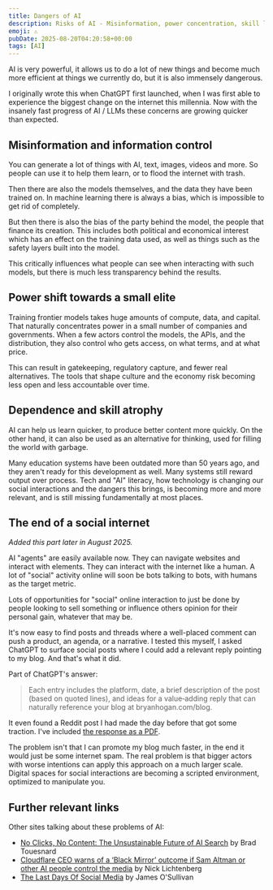 ```yaml
---
title: Dangers of AI
description: Risks of AI - Misinformation, power concentration, skill loss. The shift towards a bot-filled internet.
emoji: ⚠️
pubDate: 2025-08-20T04:20:58+00:00
tags: [AI]
---
```


AI is very powerful, it allows us to do a lot of new things and become much more efficient at things we currently do, but it is also immensely dangerous.

I originally wrote this when ChatGPT first launched, when I was first able to experience the biggest change on the internet this millennia. Now with the insanely fast progress of AI / LLMs these concerns are growing quicker than expected.

## Misinformation and information control

You can generate a lot of things with AI, text, images, videos and more. So people can use it to help them learn, or to flood the internet with trash.

Then there are also the models themselves, and the data they have been trained on. In machine learning there is always a bias, which is impossible to get rid of completely.

But then there is also the bias of the party behind the model, the people that finance its creation. This includes both political and economical interest which has an effect on the training data used, as well as things such as the safety layers built into the model.

This critically influences what people can see when interacting with such models, but there is much less transparency behind the results.

## Power shift towards a small elite

Training frontier models takes huge amounts of compute, data, and capital. That naturally concentrates power in a small number of companies and governments. When a few actors control the models, the APIs, and the distribution, they also control who gets access, on what terms, and at what price.

This can result in gatekeeping, regulatory capture, and fewer real alternatives. The tools that shape culture and the economy risk becoming less open and less accountable over time.

## Dependence and skill atrophy

AI can help us learn quicker, to produce better content more quickly. On the other hand, it can also be used as an alternative for thinking, used for filling the world with garbage.

Many education systems have been outdated more than 50 years ago, and they aren't ready for this development as well. Many systems still reward output over process. Tech and "AI" literacy, how technology is changing our social interactions and the dangers this brings, is becoming more and more relevant, and is still missing fundamentally at most places.

## The end of a social internet

*Added this part later in August 2025.*

AI "agents" are easily available now. They can navigate websites and interact with elements. They can interact with the internet like a human. A lot of "social" activity online will soon be bots talking to bots, with humans as the target metric.

Lots of opportunities for "social" online interaction to just be done by people looking to sell something or influence others opinion for their personal gain, whatever that may be.

It's now easy to find posts and threads where a well-placed comment can push a product, an agenda, or a narrative. I tested this myself, I asked ChatGPT to surface social posts where I could add a relevant reply pointing to my blog. And that's what it did.

Part of ChatGPT's answer:

>Each entry includes the platform, date, a brief description of the post (based on quoted lines), and ideas for a value‑adding reply that can naturally reference your blog at bryanhogan.com/blog.

It even found a Reddit post I had made the day before that got some traction. I've included [the response as a PDF](/documents/ChatGPT-Response.pdf).

The problem isn't that I can promote my blog much faster, in the end it would just be some internet spam. The real problem is that bigger actors with worse intentions can apply this approach on a much larger scale. Digital spaces for social interactions are becoming a scripted environment, optimized to manipulate you.

## Further relevant links

Other sites talking about these problems of AI:

- <a href="https://bradt.ca/blog/no-clicks-no-content/" target="_blank">No Clicks, No Content: The Unsustainable Future of AI Search</a> by Brad Touesnard
- <a href="https://fortune.com/2025/09/19/cloudflare-matthew-prince-black-mirror-outcome-ai-controls-media/" target="_blank">Cloudflare CEO warns of a ‘Black Mirror’ outcome if Sam Altman or other AI people control the media</a> by Nick Lichtenberg
- <a href="https://www.noemamag.com/the-last-days-of-social-media/" target="_blank">The Last Days Of Social Media</a> by James O'Sullivan
